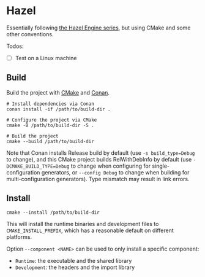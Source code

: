 # Hazel

Essentially following [the Hazel Engine series](https://www.youtube.com/playlist?list=PLlrATfBNZ98dC-V-N3m0Go4deliWHPFwT), but using CMake and some other conventions.

Todos:

- [ ] Test on a Linux machine

## Build

Build the project with [CMake](https://cmake.org/) and [Conan](https://conan.io/).

    # Install dependencies via Conan
    conan install -if /path/to/build-dir .

    # Configure the project via CMake
    cmake -B /path/to/build-dir -S .

    # Build the project
    cmake --build /path/to/build-dir

Note that Conan installs Release build by default (use `-s build_type=Debug` to change), and this CMake project builds RelWithDebInfo by default (use `-DCMAKE_BUILD_TYPE=Debug` to change when configuring for single-configuration generators, or `--config Debug` to change when building for multi-configuration generators). Type mismatch may result in link errors.

## Install

    cmake --install /path/to/build-dir

This will install the runtime binaries and development files to `CMAKE_INSTALL_PREFIX`, which has a reasonable default on different platforms.

Option `--component <NAME>` can be used to only install a specific component:

* `Runtime`: the executable and the shared library
* `Development`: the headers and the import library

